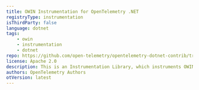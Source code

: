 ```yaml
---
title: OWIN Instrumentation for OpenTelemetry .NET
registryType: instrumentation
isThirdParty: false
language: dotnet
tags:
    - owin
    - instrumentation
    - dotnet
repo: https://github.com/open-telemetry/opentelemetry-dotnet-contrib/tree/main/src/OpenTelemetry.Instrumentation.Owin
license: Apache 2.0
description: This is an Instrumentation Library, which instruments OWIN/Katana and collects telemetry about incoming requests.
authors: OpenTelemetry Authors
otVersion: latest
---
```


